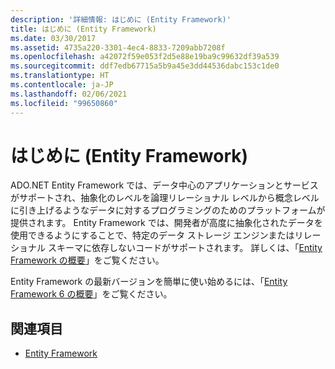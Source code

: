 ```yaml
---
description: '詳細情報: はじめに (Entity Framework)'
title: はじめに (Entity Framework)
ms.date: 03/30/2017
ms.assetid: 4735a220-3301-4ec4-8833-7209abb7208f
ms.openlocfilehash: a42072f59e053f2d5e88e19ba9c99632df39a539
ms.sourcegitcommit: ddf7edb67715a5b9a45e3dd44536dabc153c1de0
ms.translationtype: HT
ms.contentlocale: ja-JP
ms.lasthandoff: 02/06/2021
ms.locfileid: "99650860"
---
```

# <a name="getting-started-entity-framework"></a>はじめに (Entity Framework)

ADO.NET Entity Framework では、データ中心のアプリケーションとサービスがサポートされ、抽象化のレベルを論理リレーショナル レベルから概念レベルに引き上げるようなデータに対するプログラミングのためのプラットフォームが提供されます。 Entity Framework では、開発者が高度に抽象化されたデータを使用できるようにすることで、特定のデータ ストレージ エンジンまたはリレーショナル スキーマに依存しないコードがサポートされます。 詳しくは、「[Entity Framework の概要](overview.md)」をご覧ください。  
  
 Entity Framework の最新バージョンを簡単に使い始めるには、「[Entity Framework 6 の概要](/ef/ef6/get-started)」をご覧ください。
  
## <a name="see-also"></a>関連項目

- [Entity Framework](/ef)
